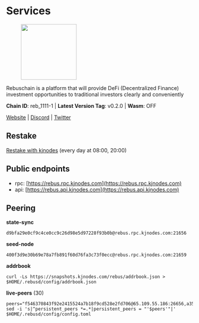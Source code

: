 # Services

<figure><img src="https://raw.githubusercontent.com/kj89/testnet_manuals/main/pingpub/logos/rebus.png" width="150" alt=""><figcaption></figcaption></figure>

Rebuschain is a platform that will provide DeFi (Decentralized Finance)  investment opportunities to traditional investors clearly and conveniently

**Chain ID**: reb_1111-1 | **Latest Version Tag**: v0.2.0 | **Wasm**: OFF

[Website](https://www.rebuschain.com) | [Discord](https://discord.gg/rebuschain) | [Twitter](https://twitter.com/RebusChain)

## Restake

[Restake with kjnodes](https://restake.app/rebus/rebusvaloper1vndzy8y55ylgpmmsc34uy8rm6kqlml6ffs9lrv) (every day at 08:00, 20:00)
## Public endpoints

* rpc: [https://rebus.rpc.kjnodes.com](https://rebus.rpc.kjnodes.com)
* api: [https://rebus.api.kjnodes.com](https://rebus.api.kjnodes.com)

## Peering

**state-sync**

```
d9bfa29e0cf9c4ce0cc9c26d98e5d97228f93b0b@rebus.rpc.kjnodes.com:21656
```

**seed-node**

```
400f3d9e30b69e78a7fb891f60d76fa3c73f0ecc@rebus.rpc.kjnodes.com:21659
```

**addrbook**
```
curl -Ls https://snapshots.kjnodes.com/rebus/addrbook.json > $HOME/.rebusd/config/addrbook.json
```

**live-peers** (30)
```
peers="f546370843f92e2415524a7b18f9cd528e2fd706@65.109.55.186:26656,a35d28e111c1dcc1e5f3203627b449adfb4425f2@65.109.29.150:21656,b574e11e103058a121cc03d1c4d9867ba3daed34@135.181.139.113:31656,1fcb45323f9045707c0c344a60d7cb906008cfaf@65.109.80.176:26656,dda7abe32cc84a722cf6b1d2ee3b61ebe7ad71df@135.181.212.183:21656,6ad5dd14c578016cc7bc4d7c6d6f7f773bba39af@65.109.60.57:26656,4a4d2e7070e05ad6c13628d2f191d96172659452@65.109.65.210:40656,5f29f14fe3dd7e1d86caa4d344e67ee81c32255f@65.109.37.228:26656,4e2a874e538319f204f03751a5e458d0371d5b92@65.108.98.125:60556,d3a8fdbe6776fc71998fa893abcd634461b52b19@65.109.92.241:40106,30ff8100fefac53ee40ef7631f1a3c66ca2b82cf@135.181.164.90:26656,404ae118865c1485f7859fa2c7cc2e3b8c402a14@51.75.135.34:26656,a7d96dc929824613315dcc1c90fee119f28cc51f@164.152.160.207:26656,89757803f40da51678451735445ad40d5b15e059@169.155.44.106:26656,3cc5fb5f6140ac4e57dfc80940c8a06daa299c89@51.77.195.46:26656,2f6b34ad97c4827dace87436f0299cf89fe0c056@136.243.95.80:46656,b1b08fe470551dca6d6631fb1bfabb814f6c1aec@54.37.129.164:54556,6daeb8cfea285f561e167a0d94718b61e2cf7944@5.189.187.36:21656,17779ded6b3dc2f31d6c6f40cc6f07d802753ba7@78.47.153.128:26656,ae67d4c37632435e0d5f27041f50af20d227bdc2@93.170.72.118:21656,d9bfa29e0cf9c4ce0cc9c26d98e5d97228f93b0b@65.109.88.38:21656,6ac55af662061d3669d7c70961a8fd87ba2f2075@65.108.200.142:26696,f2483e5af4cb1fab55e4f6422627c0365f45b5dd@194.163.188.252:26656,3a3e7123b9ae814b8d8517b6635d21b9ae45bf25@195.3.222.148:26656,b8137c688096d1abcf56942d335d061f212e6629@62.212.65.138:34656,b212d5740b2e11e54f56b072dc13b6134650cfb5@169.155.168.16:26656,e056318da91e77585f496333040e00e12f6941d1@51.83.97.166:26656,5a13200e67f6cb5385d9d8f8c68a7b5e62f8cd54@188.34.176.96:26656,1e19e8668693863bf573c61f1a83523bf661f9ad@38.242.242.99:26656,1f7c31506f465c5f5536862074e98fc7a6043d4c@65.108.13.212:26656"
sed -i 's|^persistent_peers *=.*|persistent_peers = "'$peers'"|' $HOME/.rebusd/config/config.toml
```
